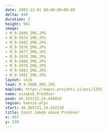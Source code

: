 ```yaml
---
date: 2002-12-01 00:00:00+00:00
delta: 440
duration: 2
height: 961
image:
- M_9-3980_IMG.JPG
- M_9-3974_IMG.JPG
- M_9-3982_IMG.JPG
- M_9-3976_IMG.JPG
- M_9-3977_IMG.JPG
- M_9-3978_IMG.JPG
- M_9-3980_IMG.JPG
- M_9-3979_IMG.JPG
- M_9-3983_IMG.JPG
- M_9-3981_IMG.JPG
layout: stub
lead: M_9-3980_IMG.JPG
maplink: https://mapzs.projekti.si/poi/1295
name: svJakob_Preddvor
peak: 46.315115,14.440824
region: kamnik-alps
start: 46.305721,14.432230
title: Saint Jakob above Preddvor
x: 457
y: 130
---
```

